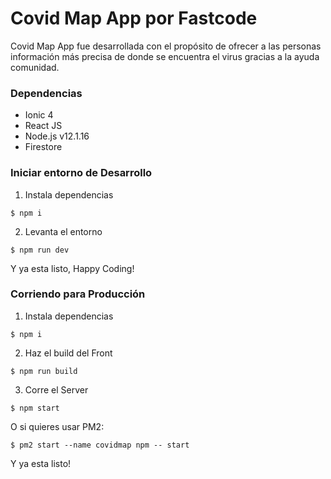 # Covid Map App por Fastcode

  Covid Map App fue desarrollada con el propósito de ofrecer a las personas información más precisa de donde se encuentra el virus gracias a la ayuda comunidad.

### Dependencias

* Ionic 4
* React JS 
* Node.js v12.1.16 
* Firestore 


### Iniciar entorno de Desarrollo 

1. Instala dependencias
```
$ npm i 
```
2.  Levanta el entorno
```
$ npm run dev
```

Y ya esta listo, Happy Coding! 


### Corriendo para Producción

1. Instala dependencias
```
$ npm i 
```
2.  Haz el build del Front
```
$ npm run build
```
3.  Corre el Server 
```
$ npm start
```
O si quieres usar PM2:

```
$ pm2 start --name covidmap npm -- start 
```

Y ya esta listo!